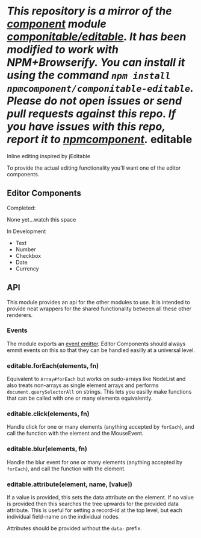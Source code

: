 *This repository is a mirror of the [component](http://component.io) module [componitable/editable](http://github.com/componitable/editable). It has been modified to work with NPM+Browserify. You can install it using the command `npm install npmcomponent/componitable-editable`. Please do not open issues or send pull requests against this repo. If you have issues with this repo, report it to [npmcomponent](https://github.com/airportyh/npmcomponent).*
editable
========

Inline editing inspired by jEditable

To provide the actual editing functionality you'll want one of the editor components.

## Editor Components

Completed:

None yet...watch this space

In Development

 - Text
 - Number
 - Checkbox
 - Date
 - Currency

## API

This module provides an api for the other modules to use.  It is intended to provide neat wrappers for the shared functionality between all these other renderers.

### Events

The module exports an [event emitter](https://github.com/component/emitter).  Editor Components should always emmit events on this so that they can be handled easilly at a universal level.

### editable.forEach(elements, fn)

Equivalent to `Array#forEach` but works on sudo-arrays like NodeList and also treats non-arrays as single element arrays and performs `document.querySelectorAll` on strings.  This lets you easilly make functions that can be called with one or many elements equivalently.

### editable.click(elements, fn)

Handle click for one or many elements (anything accepted by `forEach`), and call the function with the element and the MouseEvent.

### editable.blur(elements, fn)

Handle the blur event for one or many elements (anything accepted by `forEach`), and call the function with the element.

### editable.attribute(element, name, [value])

If a value is provided, this sets the data attribute on the element.  If no value is provided then this searches the tree upwards for the provided data attribute.  This is useful for setting a record-id at the top level, but each individual field-name on the individual nodes.

Attributes should be provided without the `data-` prefix.